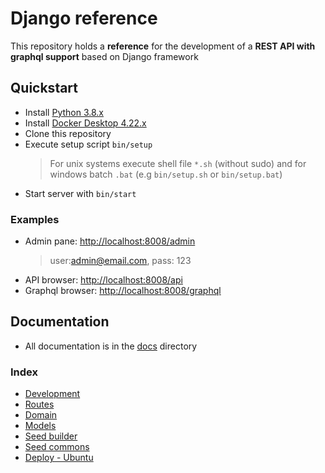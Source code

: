 # Django reference

This repository holds a **reference** for the development of a **REST API with graphql support** based on Django framework

## Quickstart

-   Install [Python 3.8.x](https://www.python.org/downloads/)
-   Install [Docker Desktop 4.22.x](https://docs.docker.com/desktop/)
-   Clone this repository
-   Execute setup script `bin/setup`
    >  For unix systems execute shell file `*.sh` (without sudo) and for windows batch `.bat` (e.g `bin/setup.sh` or `bin/setup.bat`)
-   Start server with `bin/start`

### Examples

-   Admin pane: [http://localhost:8008/admin](http://localhost:8008/admin)
    >   user:admin@email.com, pass: 123
-   API browser: [http://localhost:8008/api](http://localhost:8008/api)
-   Graphql browser: [http://localhost:8008/graphql](http://localhost:8008/graphql)

## Documentation

-   All documentation is in the [docs](seed/docs) directory

### Index

-   [Development](seed/docs/010_general.md)
-   [Routes](seed/docs/020_routes.md)
-   [Domain](seed/docs/030_domain.md)
-   [Models](seed/docs/040_models.md)
-   [Seed builder](seed/docs/110_seed_builder.md)
-   [Seed commons](seed/docs/120_seed_commons.md)
-   [Deploy - Ubuntu](seed/docs/210_deploy_ubuntu.md)
